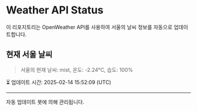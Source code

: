 
# Weather API Status

이 리포지토리는 OpenWeather API를 사용하여 서울의 날씨 정보를 자동으로 업데이트합니다.

## 현재 서울 날씨
> 서울의 현재 날씨: mist, 온도: -2.24°C, 습도: 100%

⏳ 업데이트 시간: 2025-02-14 15:52:09 (UTC)

---
자동 업데이트 봇에 의해 관리됩니다.
